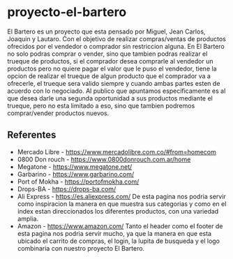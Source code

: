 # proyecto-el-bartero
El Bartero es un proyecto que esta pensado por Miguel, Jean Carlos, Joaquin y Lautaro. Con el objetivo de realizar compras/ventas de productos ofrecidos por el vendedor o comprador sin restriccion alguna. En El Bartero no solo podras comprar o vender, sino que tambien podras realizar el trueque de productos, si el comprador desea comprarle al vendedor un productos pero no quiere pagar el valor que le puso el vendedor, tiene la opcion de realizar el trueque de algun producto que el comprador va a ofrecerle, el trueque sera valido siempre y cuando ambas partes esten de acuerdo con lo negociado.
Al publico que apuntamos especificamente es al que desea darle una segunda oportunidad a sus productos mediante el trueque, pero no esta limitado a eso, sino que tambien podremos comprar/vender productos nuevos.

## Referentes
- Mercado Libre  - https://www.mercadolibre.com.co/#from=homecom
- 0800 Don rouch - https://www.0800donrouch.com.ar/home
- Megatone - https://www.megatone.net/
- Garbarino - https://www.garbarino.com/
- Port of Mokha - https://portofmokha.com/
- Drops-BA - https://drops-ba.com/
- Ali Express - https://es.aliexpress.com/ 
    De esta pagina nos podria servir como inspiracion la manera en que muestra sus categorias y como en el index estan direccionados los diferentes productos, con una variedad amplia.
- Amazon - https://www.amazon.com/
    Tanto el header como el footer de esta pagina nos podria servir mucho, ya que la manera en que esta ubicado el carrito de compras, el login, la lupita de busqueda y el logo combinaria con nuestro proyecto El Bartero.